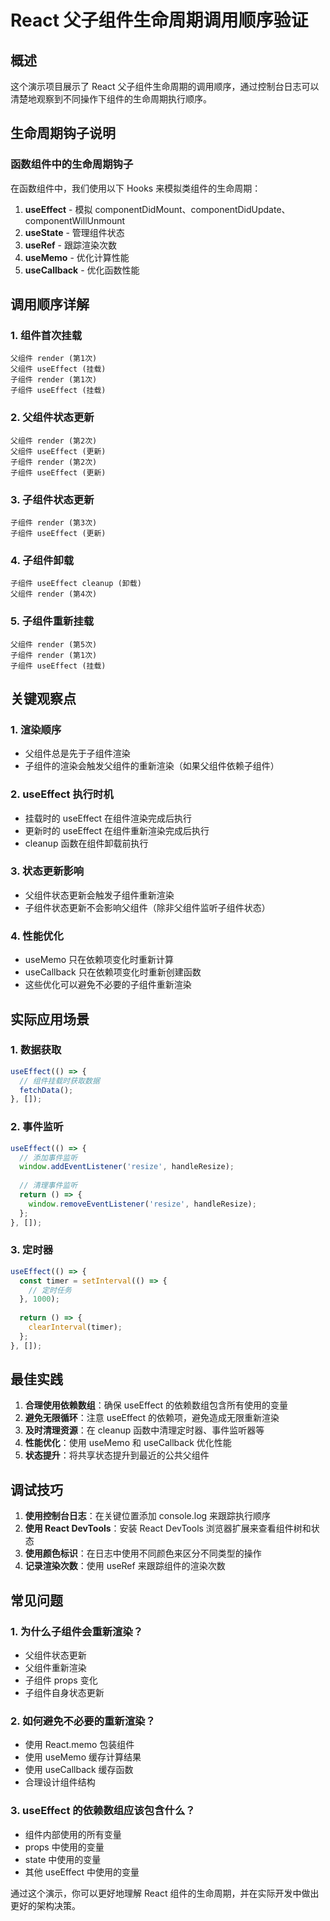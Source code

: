 # React 父子组件生命周期调用顺序验证

## 概述

这个演示项目展示了 React 父子组件生命周期的调用顺序，通过控制台日志可以清楚地观察到不同操作下组件的生命周期执行顺序。

## 生命周期钩子说明

### 函数组件中的生命周期钩子

在函数组件中，我们使用以下 Hooks 来模拟类组件的生命周期：

1. **useEffect** - 模拟 componentDidMount、componentDidUpdate、componentWillUnmount
2. **useState** - 管理组件状态
3. **useRef** - 跟踪渲染次数
4. **useMemo** - 优化计算性能
5. **useCallback** - 优化函数性能

## 调用顺序详解

### 1. 组件首次挂载

```
父组件 render (第1次)
父组件 useEffect (挂载)
子组件 render (第1次)
子组件 useEffect (挂载)
```

### 2. 父组件状态更新

```
父组件 render (第2次)
父组件 useEffect (更新)
子组件 render (第2次)
子组件 useEffect (更新)
```

### 3. 子组件状态更新

```
子组件 render (第3次)
子组件 useEffect (更新)
```

### 4. 子组件卸载

```
子组件 useEffect cleanup (卸载)
父组件 render (第4次)
```

### 5. 子组件重新挂载

```
父组件 render (第5次)
子组件 render (第1次)
子组件 useEffect (挂载)
```

## 关键观察点

### 1. 渲染顺序
- 父组件总是先于子组件渲染
- 子组件的渲染会触发父组件的重新渲染（如果父组件依赖子组件）

### 2. useEffect 执行时机
- 挂载时的 useEffect 在组件渲染完成后执行
- 更新时的 useEffect 在组件重新渲染完成后执行
- cleanup 函数在组件卸载前执行

### 3. 状态更新影响
- 父组件状态更新会触发子组件重新渲染
- 子组件状态更新不会影响父组件（除非父组件监听子组件状态）

### 4. 性能优化
- useMemo 只在依赖项变化时重新计算
- useCallback 只在依赖项变化时重新创建函数
- 这些优化可以避免不必要的子组件重新渲染

## 实际应用场景

### 1. 数据获取
```javascript
useEffect(() => {
  // 组件挂载时获取数据
  fetchData();
}, []);
```

### 2. 事件监听
```javascript
useEffect(() => {
  // 添加事件监听
  window.addEventListener('resize', handleResize);
  
  // 清理事件监听
  return () => {
    window.removeEventListener('resize', handleResize);
  };
}, []);
```

### 3. 定时器
```javascript
useEffect(() => {
  const timer = setInterval(() => {
    // 定时任务
  }, 1000);
  
  return () => {
    clearInterval(timer);
  };
}, []);
```

## 最佳实践

1. **合理使用依赖数组**：确保 useEffect 的依赖数组包含所有使用的变量
2. **避免无限循环**：注意 useEffect 的依赖项，避免造成无限重新渲染
3. **及时清理资源**：在 cleanup 函数中清理定时器、事件监听器等
4. **性能优化**：使用 useMemo 和 useCallback 优化性能
5. **状态提升**：将共享状态提升到最近的公共父组件

## 调试技巧

1. **使用控制台日志**：在关键位置添加 console.log 来跟踪执行顺序
2. **使用 React DevTools**：安装 React DevTools 浏览器扩展来查看组件树和状态
3. **使用颜色标识**：在日志中使用不同颜色来区分不同类型的操作
4. **记录渲染次数**：使用 useRef 来跟踪组件的渲染次数

## 常见问题

### 1. 为什么子组件会重新渲染？
- 父组件状态更新
- 父组件重新渲染
- 子组件 props 变化
- 子组件自身状态更新

### 2. 如何避免不必要的重新渲染？
- 使用 React.memo 包装组件
- 使用 useMemo 缓存计算结果
- 使用 useCallback 缓存函数
- 合理设计组件结构

### 3. useEffect 的依赖数组应该包含什么？
- 组件内部使用的所有变量
- props 中使用的变量
- state 中使用的变量
- 其他 useEffect 中使用的变量

通过这个演示，你可以更好地理解 React 组件的生命周期，并在实际开发中做出更好的架构决策。
